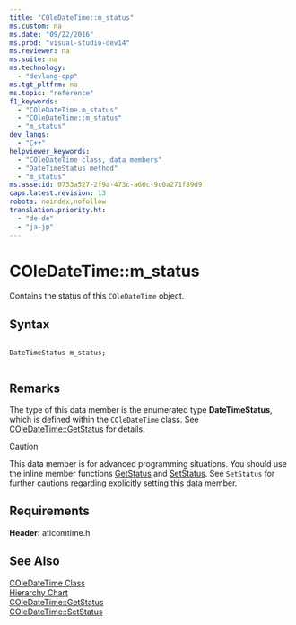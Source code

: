 ```yaml
---
title: "COleDateTime::m_status"
ms.custom: na
ms.date: "09/22/2016"
ms.prod: "visual-studio-dev14"
ms.reviewer: na
ms.suite: na
ms.technology: 
  - "devlang-cpp"
ms.tgt_pltfrm: na
ms.topic: "reference"
f1_keywords: 
  - "COleDateTime.m_status"
  - "COleDateTime::m_status"
  - "m_status"
dev_langs: 
  - "C++"
helpviewer_keywords: 
  - "COleDateTime class, data members"
  - "DateTimeStatus method"
  - "m_status"
ms.assetid: 0733a527-2f9a-473c-a66c-9c0a271f89d9
caps.latest.revision: 13
robots: noindex,nofollow
translation.priority.ht: 
  - "de-de"
  - "ja-jp"
---
```

# COleDateTime::m_status
Contains the status of this `COleDateTime` object.  
  
## Syntax  
  
```  
  
DateTimeStatus m_status;  
  
```  
  
## Remarks  
 The type of this data member is the enumerated type **DateTimeStatus**, which is defined within the `COleDateTime` class. See [COleDateTime::GetStatus](../vs140/coledatetime--getstatus.md) for details.  
  
> [!CAUTION]
>  This data member is for advanced programming situations. You should use the inline member functions [GetStatus](../vs140/coledatetime--getstatus.md) and [SetStatus](../vs140/coledatetime--setstatus.md). See `SetStatus` for further cautions regarding explicitly setting this data member.  
  
## Requirements  
 **Header:** atlcomtime.h  
  
## See Also  
 [COleDateTime Class](../vs140/coledatetime-class.md)   
 [Hierarchy Chart](../vs140/hierarchy-chart.md)   
 [COleDateTime::GetStatus](../vs140/coledatetime--getstatus.md)   
 [COleDateTime::SetStatus](../vs140/coledatetime--setstatus.md)